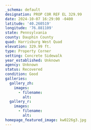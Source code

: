 ```yaml
---
_schema: default
designation: PROP COR REF EL 329.99
date: 2024-10-07 16:29:00 -0400
latitude: '40.260519'
longitude: '76.881109'
state: Pennsylvania
county: Dauphin County
quad: Harrisburg West Quad
elevation: 329.99 ft.
type: Property Corner
setting: Concrete Sidewalk
year_established: Unknown
agency: Unknown
status: Recovered
condition: Good
galleries:
  gallery_zh:
    images:
      - filename:
        alt:
  gallery_r:
    images:
      - filename:
        alt:
homepage_featured_image: kw0226g3.jpg
---
```

